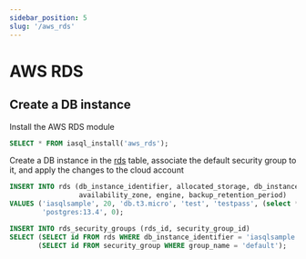 ```yaml
---
sidebar_position: 5
slug: '/aws_rds'
---
```


# AWS RDS

## Create a DB instance

Install the AWS RDS module

```sql
SELECT * FROM iasql_install('aws_rds');
```

Create a DB instance in the [rds](https://dbdocs.io/iasql/iasql?table=rds&schema=public&view=table_structure) table, associate the default security group to it, and apply the changes to the cloud account

```sql TheButton
INSERT INTO rds (db_instance_identifier, allocated_storage, db_instance_class, master_username, master_user_password,
                 availability_zone, engine, backup_retention_period)
VALUES ('iasqlsample', 20, 'db.t3.micro', 'test', 'testpass', (select * from availability_zone limit 1),
        'postgres:13.4', 0);

INSERT INTO rds_security_groups (rds_id, security_group_id)
SELECT (SELECT id FROM rds WHERE db_instance_identifier = 'iasqlsample'),
       (SELECT id FROM security_group WHERE group_name = 'default');
```
